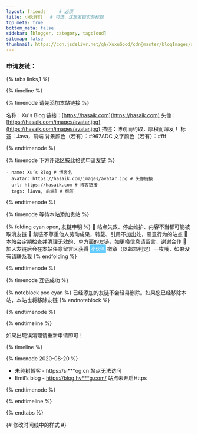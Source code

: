 ```yaml
---
layout: friends     # 必须
title: 小伙伴们   # 可选，这是友链页的标题
top_meta: true
bottom_meta: false
sidebar: [blogger, category, tagcloud]
sitemap: false
thumbnail: https://cdn.jsdelivr.net/gh/XuxuGood/cdn@master/blogImages/article-thumbnail/links-or-tools.png
---
```

### 申请友链：
{% tabs links,1 %}

<!-- tab &nbsp;添加流程 @plus-circle -->

{% timeline %}

{% timenode 请先添加本站链接 %}

名称：Xu's Blog
链接：[https://hasaik.com](https://hasaik.com)
头像：[https://hasaik.com/images/avatar.jpg](https://hasaik.com/images/avatar.jpg)
描述：博观而约取，厚积而薄发！
标签：Java，前端
背景颜色（若有）：#967ADC
文字颜色（若有）：#fff

{% endtimenode %}

{% timenode 下方评论区按此格式申请友链 %}

```
- name: Xu’s Blog # 博客名
  avatar: https://hasaik.com/images/avatar.jpg # 头像链接
  url: https://hasaik.com # 博客链接
  tags: [Java, 前端] # 标签
```

{% endtimenode %}

{% timenode 等待本站添加贵站 %}

{% folding cyan open, 友链申明 %}
:bell: 站点失效、停止维护、内容不当都可能被取消友链
:bell: 禁链不尊重他人劳动成果，转载、引用不加出处，恶意行为的站点
:bell: 本站会定期检查并清理无效的、单方面的友链，如更换信息请留言，谢谢合作
:bell: 加入友链后会在本站任意留言区获得<span class="links-tips-friends">小伙伴</span>徽章（以邮箱判定）一枚哦，如果没有请联系我
{% endfolding %}

{% endtimenode %}

{% timenode 互链成功 %}

{% noteblock poo cyan %}
已经添加的友链不会轻易删除。如果您已经移除本站，本站也将移除友链
{% endnoteblock %}

{% endtimenode %}

{% endtimeline %}

<!-- endtab -->

<!-- tab &nbsp;清理记录 @minus-circle -->

如果出现误清理请重新申请即可！

{% timeline %}

{% timenode 2020-08-20 %}

*  朱纯树博客 - https://si***og.cn
    站点无法访问
*  Emil’s blog - https://blog.hv***g.com/
    站点未开启Https

{% endtimenode %}

{% endtimeline %}

<!-- endtab -->

{% endtabs %}

{# 修改时间线中的样式 #}
<style>
    details summary:hover:after{
        right: 4px;
    }
    
    .links-tips-friends {
        font-size: 12px;
        padding: 4px 4px;
        background: #6cf;
        color: #fff;
        border-radius: 2px;
        margin: 0 3px;
        vertical-align: 1px;
    }
</style>
